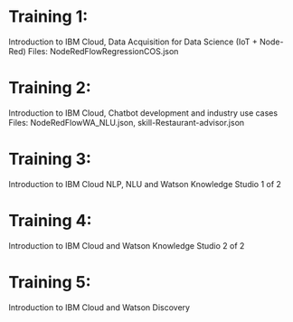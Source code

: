 # Training 1: 
Introduction to IBM Cloud, Data Acquisition for Data Science (IoT + Node-Red)
Files:
NodeRedFlowRegressionCOS.json

# Training 2:
Introduction to IBM Cloud, Chatbot development and industry use cases
Files:
NodeRedFlowWA_NLU.json,
skill-Restaurant-advisor.json

# Training 3:
Introduction to IBM Cloud NLP, NLU and Watson Knowledge Studio 1 of 2

# Training 4:
Introduction to IBM Cloud and Watson Knowledge Studio 2 of 2

# Training 5:
Introduction to IBM Cloud and Watson Discovery